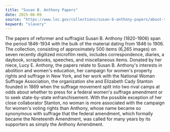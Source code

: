 ```yaml
---
title: "Susan B. Anthony Papers"
date: 2025-06-09
source: "https://www.loc.gov/collections/susan-b-anthony-papers/about-this-collection/"
keyword: "slavery"
---
```


The papers of reformer and suffragist Susan B. Anthony (1820-1906) span the period 1846-1934 with the bulk of the material dating from 1846 to 1906. The collection, consisting of approximately 500 items (6,265 images) on seven recently digitized microfilm reels, includes correspondence, diaries, a daybook, scrapbooks, speeches, and miscellaneous items. Donated by her niece, Lucy E. Anthony, the papers relate to Susan B. Anthony's interests in abolition and women's education, her campaign for women's property rights and suffrage in New York, and her work with the National Woman Suffrage Association, the organization she and Elizabeth Cady Stanton founded in 1869 when the suffrage movement split into two rival camps at odds about whether to press for a federal women's suffrage amendment or to seek state-by-state enfranchisement. With the possible exception of her close collaborator Stanton, no woman is more associated with the campaign for women's voting rights than Anthony, whose name became so synonymous with suffrage that the federal amendment, which formally became the Nineteenth Amendment, was called for many years by its supporters as simply the Anthony Amendment.

